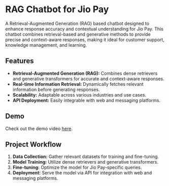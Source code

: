 # RAG Chatbot for Jio Pay

A Retrieval-Augmented Generation (RAG) based chatbot designed to enhance response accuracy and contextual understanding for Jio Pay. This chatbot combines retrieval-based and generative methods to provide precise and context-aware responses, making it ideal for customer support, knowledge management, and learning.

## Features

- **Retrieval-Augmented Generation (RAG):** Combines dense retrievers and generative transformers for accurate and context-aware responses.
- **Real-time Information Retrieval:** Dynamically fetches relevant information before generating responses.
- **Scalability:** Adaptable across various industries and use cases.
- **API Deployment:** Easily integrable with web and messaging platforms.

## Demo

Check out the demo video [here](https://drive.google.com/file/d/1G3vktt26MgjHetJvtssZeCB3k593v8oN/view).

## Project Workflow

1. **Data Collection:** Gather relevant datasets for training and fine-tuning.
2. **Model Training:** Utilize dense retrievers and generative transformers.
3. **Fine-tuning:** Optimize the model for Jio Pay-specific queries.
4. **Deployment:** Serve the model via API for integration with web and messaging platforms.
